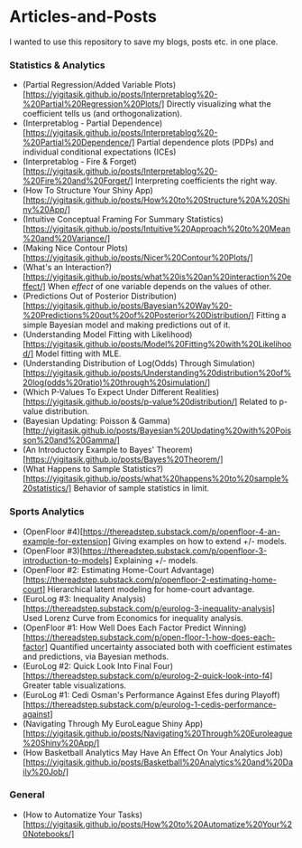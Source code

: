 # Articles-and-Posts

I wanted to use this repository to save my blogs, posts etc. in one place.

### Statistics & Analytics

* (Partial Regression/Added Variable Plots)[https://yigitasik.github.io/posts/Interpretablog%20-%20Partial%20Regression%20Plots/]
    Directly visualizing what the coefficient tells us (and orthogonalization).
* (Interpretablog - Partial Dependence)[https://yigitasik.github.io/posts/Interpretablog%20-%20Partial%20Dependence/]
    Partial dependence plots (PDPs) and individual conditional expectations (ICEs)
* (Interpretablog - Fire & Forget)[https://yigitasik.github.io/posts/Interpretablog%20-%20Fire%20and%20Forget/]
    Interpreting coefficients the right way.
* (How To Structure Your Shiny App)[https://yigitasik.github.io/posts/How%20to%20Structure%20A%20Shiny%20App/]
* (Intuitive Conceptual Framing For Summary Statistics)[https://yigitasik.github.io/posts/Intuitive%20Approach%20to%20Mean%20and%20Variance/]
* (Making Nice Contour Plots)[https://yigitasik.github.io/posts/Nicer%20Contour%20Plots/]
* (What's an Interaction?)[https://yigitasik.github.io/posts/what%20is%20an%20interaction%20effect/]
    When *effect* of one variable depends on the values of other.
* (Predictions Out of Posterior Distribution)[https://yigitasik.github.io/posts/Bayesian%20Way%20-%20Predictions%20out%20of%20Posterior%20Distribution/]
    Fitting a simple Bayesian model and making predictions out of it.
* (Understanding Model Fitting with Likelihood)[https://yigitasik.github.io/posts/Model%20Fitting%20with%20Likelihood/]
    Model fitting with MLE.
* (Understanding Distribution of Log(Odds) Through Simulation)[https://yigitasik.github.io/posts/Understanding%20distribution%20of%20log(odds%20ratio)%20through%20simulation/]
* (Which P-Values To Expect Under Different Realities)[https://yigitasik.github.io/posts/p-value%20distribution/]
    Related to p-value distribution.
* (Bayesian Updating: Poisson & Gamma)[http://yigitasik.github.io/posts/Bayesian%20Updating%20with%20Poisson%20and%20Gamma/]
* (An Introductory Example to Bayes' Theorem)[https://yigitasik.github.io/posts/Bayes%20Theorem/]
* (What Happens to Sample Statistics?)[https://yigitasik.github.io/posts/what%20happens%20to%20sample%20statistics/]
    Behavior of sample statistics in limit.

### Sports Analytics
* (OpenFloor #4)[https://thereadstep.substack.com/p/openfloor-4-an-example-for-extension]
    Giving examples on how to extend +/- models.
* (OpenFloor #3)[https://thereadstep.substack.com/p/openfloor-3-introduction-to-models]
    Explaining +/- models.
* (OpenFloor #2: Estimating Home-Court Advantage)[https://thereadstep.substack.com/p/openfloor-2-estimating-home-court]
    Hierarchical latent modeling for home-court advantage.
* (EuroLog #3: Inequality Analysis)[https://thereadstep.substack.com/p/eurolog-3-inequality-analysis]
    Used Lorenz Curve from Economics for inequality analysis.
* (OpenFloor #1: How Well Does Each Factor Predict Winning)[https://thereadstep.substack.com/p/open-floor-1-how-does-each-factor]
    Quantified uncertainty associated both with coefficient estimates and predictions, via Bayesian methods.
* (EuroLog #2: Quick Look Into Final Four)[https://thereadstep.substack.com/p/eurolog-2-quick-look-into-f4]
    Greater table visualizations.
* (EuroLog #1: Cedi Osman's Performance Against Efes during Playoff)[https://thereadstep.substack.com/p/eurolog-1-cedis-performance-against]
* (Navigating Through My EuroLeague Shiny App)[https://yigitasik.github.io/posts/Navigating%20Through%20Euroleague%20Shiny%20App/]
* (How Basketball Analytics May Have An Effect On Your Analytics Job)[https://yigitasik.github.io/posts/Basketball%20Analytics%20and%20Daily%20Job/]

### General

* (How to Automatize Your Tasks)[https://yigitasik.github.io/posts/How%20to%20Automatize%20Your%20Notebooks/]